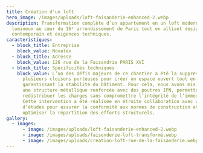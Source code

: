 ```yaml
---
title: Création d'un loft
hero_image: /images/uploads/loft-faisanderie-enhanced-2.webp
description: Transformation complète d’un appartement en un loft moderne et
  lumineux au cœur du 16ᵉ arrondissement de Paris tout en alliant design
  contemporain et exigences techniques.
caracteristiques:
  - block_title: Entreprise
    block_value: Novalex
  - block_title: Adresse
    block_value: 126 rue de la Faisandrie PARIS XVI
  - block_title: Spécificités techniques
    block_value: L’un des défis majeurs de ce chantier a été la suppression de
      plusieurs cloisons porteuses pour créer un espace ouvert tout en
      garantissant la stabilité du bâtiment. Pour cela, nous avons mis en place
      une structure métallique renforcée avec des poutres IPN, permettant de
      redistribuer les charges sans compromettre l’intégrité de l’immeuble.
      Cette intervention a été réalisée en étroite collaboration avec un bureau
      d’études pour assurer la conformité aux normes de construction et
      optimiser la répartition des efforts structurels.
gallery:
  - images:
      - image: /images/uploads/loft-faisanderie-enhanced-2.webp
      - image: /images/uploads/faisenderie-loft-transformé.webp
      - image: /images/uploads/creation-loft-rue-de-la-faisanderie.webp
---
```

